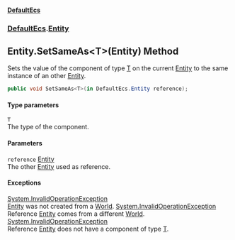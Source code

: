#### [DefaultEcs](DefaultEcs.md 'DefaultEcs')
### [DefaultEcs](DefaultEcs.md#DefaultEcs 'DefaultEcs').[Entity](Entity.md 'DefaultEcs.Entity')
## Entity.SetSameAs&lt;T&gt;(Entity) Method
Sets the value of the component of type [T](Entity_SetSameAs_T_(Entity).md#DefaultEcs_Entity_SetSameAs_T_(DefaultEcs_Entity)_T 'DefaultEcs.Entity.SetSameAs&lt;T&gt;(DefaultEcs.Entity).T') on the current [Entity](Entity.md 'DefaultEcs.Entity') to the same instance of an other [Entity](Entity.md 'DefaultEcs.Entity').  
```csharp
public void SetSameAs<T>(in DefaultEcs.Entity reference);
```
#### Type parameters
<a name='DefaultEcs_Entity_SetSameAs_T_(DefaultEcs_Entity)_T'></a>
`T`  
The type of the component.
  
#### Parameters
<a name='DefaultEcs_Entity_SetSameAs_T_(DefaultEcs_Entity)_reference'></a>
`reference` [Entity](Entity.md 'DefaultEcs.Entity')  
The other [Entity](Entity.md 'DefaultEcs.Entity') used as reference.
  
#### Exceptions
[System.InvalidOperationException](https://docs.microsoft.com/en-us/dotnet/api/System.InvalidOperationException 'System.InvalidOperationException')  
[Entity](Entity.md 'DefaultEcs.Entity') was not created from a [World](World.md 'DefaultEcs.World').
[System.InvalidOperationException](https://docs.microsoft.com/en-us/dotnet/api/System.InvalidOperationException 'System.InvalidOperationException')  
Reference [Entity](Entity.md 'DefaultEcs.Entity') comes from a different [World](World.md 'DefaultEcs.World').
[System.InvalidOperationException](https://docs.microsoft.com/en-us/dotnet/api/System.InvalidOperationException 'System.InvalidOperationException')  
Reference [Entity](Entity.md 'DefaultEcs.Entity') does not have a component of type [T](Entity_SetSameAs_T_(Entity).md#DefaultEcs_Entity_SetSameAs_T_(DefaultEcs_Entity)_T 'DefaultEcs.Entity.SetSameAs&lt;T&gt;(DefaultEcs.Entity).T').
